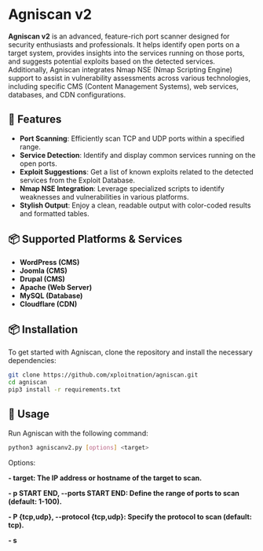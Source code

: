 # Agniscan v2

**Agniscan v2** is an advanced, feature-rich port scanner designed for security enthusiasts and professionals. It helps identify open ports on a target system, provides insights into the services running on those ports, and suggests potential exploits based on the detected services. Additionally, Agniscan integrates Nmap NSE (Nmap Scripting Engine) support to assist in vulnerability assessments across various technologies, including specific CMS (Content Management Systems), web services, databases, and CDN configurations.

## 🚀 Features

- **Port Scanning**: Efficiently scan TCP and UDP ports within a specified range.
- **Service Detection**: Identify and display common services running on the open ports.
- **Exploit Suggestions**: Get a list of known exploits related to the detected services from the Exploit Database.
- **Nmap NSE Integration**: Leverage specialized scripts to identify weaknesses and vulnerabilities in various platforms.
- **Stylish Output**: Enjoy a clean, readable output with color-coded results and formatted tables.

## 📦 Supported Platforms & Services

- **WordPress (CMS)**
- **Joomla (CMS)**
- **Drupal (CMS)**
- **Apache (Web Server)**
- **MySQL (Database)**
- **Cloudflare (CDN)**

## 📦 Installation

To get started with Agniscan, clone the repository and install the necessary dependencies:

```bash
git clone https://github.com/xploitnation/agniscan.git
cd agniscan
pip3 install -r requirements.txt
```
## 🎯 Usage
Run Agniscan with the following command:
```bash
python3 agniscanv2.py [options] <target>
```
Options:

**- target: The IP address or hostname of the target to scan.**

**- p START END, --ports START END: Define the range of ports to scan (default: 1-100).**

**- P {tcp,udp}, --protocol {tcp,udp}: Specify the protocol to scan (default: tcp).**

**- s <script>, --scripts <script>: Specify NSE scripts to run against the target.**

**- v, --verbose: Enable verbose output for more detailed information.**


## Example Commands
To scan TCP ports from 1 to 100 on a target IP address:
```bash
python3 agniscan.py example.com -p 1 100 -P tcp
```
To scan WordPress site or any other with specific NSE scripts:
```bash
python3 agniscan.py <wordpress-site> -p 80 443 -s http-wordpress-enum http-wordpress-brute

```

## **NSE Scripts for Specific Services**
1.   WordPress (CMS)
```bash
http-wordpress-enum: Enumerates WordPress users.

http-wordpress-brute: Brute-forces WordPress login credentials.

http-enum: Scans for common web application directories, including those used by WordPress.

http-vuln-cve2017-1001000: Detects a remote code execution vulnerability (CVE-2017-1001000).

http-sql-injection: Scans for SQL injection vulnerabilities on WordPress.
```
2. Joomla (CMS)
```bash
http-joomla-brute: Attempts to brute-force Joomla login.

http-enum: Scans for directories used by Joomla.

http-sql-injection: Scans Joomla for SQL injection vulnerabilities.

http-vuln-cve2015-8562: Checks for the Joomla RCE vulnerability (CVE-2015-8562).

```
3. Drupal (CMS)
```bash
http-drupal-enum: Enumerates users on a Drupal site.

http-drupal-brute: Attempts to brute-force Drupal login.

http-vuln-cve2014-3704: Detects SQL injection vulnerability in Drupal (CVE-2014-3704).
```
4. Apache (Web Server)
```bash
http-apache-negotiation: Tests Apache content negotiation misconfigurations.

http-apache-server-status: Retrieves Apache server status page.

http-enum: Identifies common directories in Apache-hosted web applications.

http-slowloris-check: Tests for Slowloris DoS vulnerability.
```
5. MySQL (Database)
```bash
mysql-brute: Attempts to brute-force MySQL login credentials.

mysql-empty-password: Checks for MySQL accounts with empty passwords.

mysql-users: Enumerates MySQL users.

mysql-vuln-cve2012-2122: Detects a MySQL authentication bypass vulnerability (CVE-2012-2122).
```
6. Cloudflare (CDN)
```bash
http-cloudflare-resolve: Attempts to bypass Cloudflare by resolving the origin IP of a website.

http-dns-brute: Brute-forces subdomains, potentially exposing services not protected by Cloudflare.

dns-brute: Similar to http-dns-brute, but at the DNS level.
```
## **Running Multiple Scripts**
You can specify multiple scripts for testing different CMS, servers, and databases by providing a space-separated list of scripts in the -s argument.
```bash
python3 agniscan.py <target-site> -p 80 443 -s http-wordpress-enum http-enum http-sql-injection
```
## **⚖️ Legal Considerations**
**Important: Only run these scripts against websites or systems that you have explicit permission to scan. Unauthorized testing can be illegal and unethical.**

## 🤝 Contributing
Contributions are welcome! Feel free to submit pull requests or open issues to enhance the tool. Your feedback and contributions help improve Agniscan.


## 🙌 Credits

    Developed by: xploitnation
    X Handle: 0xSwayamm 

Agniscan is intended for security professionals to scan and assess network vulnerabilities. Use it responsibly and ensure you have permission before scanning any network.
